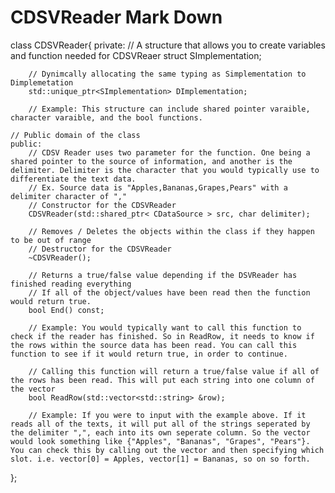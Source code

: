 CDSVReader Mark Down
====================

class CDSVReader{
    private:
        // A structure that allows you to create variables and function needed for CDSVReaer
        struct SImplementation;

        // Dynimcally allocating the same typing as Simplementation to Dimplemetation
        std::unique_ptr<SImplementation> DImplementation;

        // Example: This structure can include shared pointer varaible, character varaible, and the bool functions.

    // Public domain of the class
    public:
        // CDSV Reader uses two parameter for the function. One being a shared pointer to the source of information, and another is the delimiter. Delimiter is the character that you would typically use to differentiate the text data.
        // Ex. Source data is "Apples,Bananas,Grapes,Pears" with a delimiter character of ","
        // Constructor for the CDSVReader
        CDSVReader(std::shared_ptr< CDataSource > src, char delimiter);

        // Removes / Deletes the objects within the class if they happen to be out of range
        // Destructor for the CDSVReader
        ~CDSVReader();

        // Returns a true/false value depending if the DSVReader has finished reading everything
        // If all of the object/values have been read then the function would return true.
        bool End() const;

        // Example: You would typically want to call this function to check if the reader has finished. So in ReadRow, it needs to know if the rows within the source data has been read. You can call this function to see if it would return true, in order to continue.

        // Calling this function will return a true/false value if all of the rows has been read. This will put each string into one column of the vector
        bool ReadRow(std::vector<std::string> &row);

        // Example: If you were to input with the example above. If it reads all of the texts, it will put all of the strings seperated by the delimiter ",", each into its own seperate column. So the vector would look something like {"Apples", "Bananas", "Grapes", "Pears"}. You can check this by calling out the vector and then specifying which slot. i.e. vector[0] = Apples, vector[1] = Bananas, so on so forth.
};
